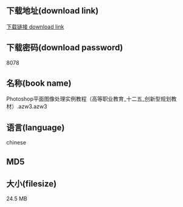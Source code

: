 ## 下载地址(download link)
[下载链接 download link](https://voluble-croquembouche-d321dc.netlify.app/?s=Photoshop%E5%B9%B3%E9%9D%A2%E5%9B%BE%E5%83%8F%E5%A4%84%E7%90%86%E5%AE%9E%E4%BE%8B%E6%95%99%E7%A8%8B%EF%BC%88%E9%AB%98%E7%AD%89%E8%81%8C%E4%B8%9A%E6%95%99%E8%82%B2_%E5%8D%81%E4%BA%8C%E4%BA%94_%E5%88%9B%E6%96%B0%E5%9E%8B%E8%A7%84%E5%88%92%E6%95%99%E6%9D%90%EF%BC%89.azw3)

## 下载密码(download password)
8078

## 名称(book name)
Photoshop平面图像处理实例教程（高等职业教育_十二五_创新型规划教材）.azw3.azw3

## 语言(language)
chinese

## MD5


## 大小(filesize)
24.5 MB
